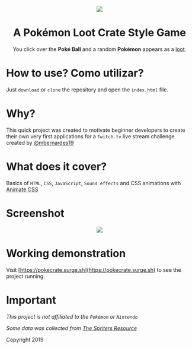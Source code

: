 ﻿<p align="center"><img src="https://i.imgur.com/XBnGCcH.png"></p>
<h1 align="center">A Pokémon Loot Crate Style Game</h1>

<p align="center">You click over the <b>Poké Ball</b> and a random <b>Pokémon</b> appears as a <u>loot</u>.</p>

# How to use? Como utilizar?

Just `download` or `clone` the repository and open the `index.html` file.

# Why?

This quick project was created to motivate beginner developers to create their own very first applications
for a `Twitch.tv` live stream challenge created by [@mbernardes19](https://www.twitch.tv/mbernardes19)

# What does it cover?

Basics of `HTML`, `CSS`, `JavaScript`, `Sound effects` and CSS animations with [Animate CSS](https://daneden.github.io/animate.css)

# Screenshot

<p align="center"><img src="https://i.imgur.com/axbKj5r.png"></p>

# Working demonstration

Visit [https://pokecrate.surge.sh](https://pokecrate.surge.sh) to see the project running.

# Important

_This project is not affiliated to the `Pokémon` or `Nintendo`_

_Some data was collected from [The Spriters Resource](https://www.spriters-resource.com/nintendo_switch/pokemonquest/sheet/106163/)_


Copyright 2019
